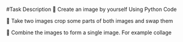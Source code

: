 #Task Description
📌 Create an image by yourself Using Python Code 

📌 Take two images crop some parts of both images and swap them

📌 Combine the images to form a single image. For example collage
